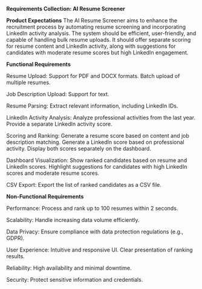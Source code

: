 **Requirements Collection: AI Resume Screener**

**Product Expectations**
The AI Resume Screener aims to enhance the recruitment process by automating resume screening and incorporating LinkedIn activity analysis. The system should be efficient, user-friendly, and capable of handling bulk resume uploads. It should offer separate scoring for resume content and LinkedIn activity, along with suggestions for candidates with moderate resume scores but high LinkedIn engagement.

**Functional Requirements**

Resume Upload:
    Support for PDF and DOCX formats.
    Batch upload of multiple resumes.

Job Description Upload:
    Support for text.

Resume Parsing:
    Extract relevant information, including LinkedIn IDs.

LinkedIn Activity Analysis:
    Analyze professional activities from the last year.
    Provide a separate LinkedIn activity score.

Scoring and Ranking:
    Generate a resume score based on content and job description matching.
    Generate a LinkedIn score based on professional activity.
    Display both scores separately on the dashboard.

Dashboard Visualization:
    Show ranked candidates based on resume and LinkedIn scores.
    Highlight suggestions for candidates with high LinkedIn scores and moderate resume scores.

CSV Export:
    Export the list of ranked candidates as a CSV file.

**Non-Functional Requirements**

Performance:
Process and rank up to 100 resumes within 2 seconds.

Scalability:
Handle increasing data volume efficiently.

Data Privacy:
Ensure compliance with data protection regulations (e.g., GDPR).

User Experience:
Intuitive and responsive UI.
Clear presentation of ranking results.

Reliability:
High availability and minimal downtime.

Security:
Protect sensitive information and credentials.